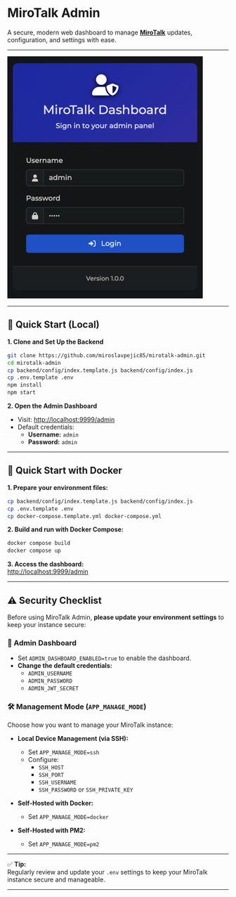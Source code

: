 # MiroTalk Admin

A secure, modern web dashboard to manage **[MiroTalk](https://docs.mirotalk.com/html/overview.html)** updates, configuration, and settings with ease.

---

![admin](./frontend/assets/mirotalk-admin.png)

---

## 🚀 Quick Start (Local)

**1. Clone and Set Up the Backend**

```bash
git clone https://github.com/miroslavpejic85/mirotalk-admin.git
cd mirotalk-admin
cp backend/config/index.template.js backend/config/index.js
cp .env.template .env
npm install
npm start
```

**2. Open the Admin Dashboard**

- Visit: [http://localhost:9999/admin](http://localhost:9999/admin)
- Default credentials:
    - **Username:** `admin`
    - **Password:** `admin`

---

## 🐳 Quick Start with Docker

**1. Prepare your environment files:**

```bash
cp backend/config/index.template.js backend/config/index.js
cp .env.template .env
cp docker-compose.template.yml docker-compose.yml
```

**2. Build and run with Docker Compose:**

```bash
docker compose build
docker compose up
```

**3. Access the dashboard:**  
[http://localhost:9999/admin](http://localhost:9999/admin)

---

## ⚠️ Security Checklist

Before using MiroTalk Admin, **please update your environment settings** to keep your instance secure:

### 🔐 Admin Dashboard

- Set `ADMIN_DASHBOARD_ENABLED=true` to enable the dashboard.
- **Change the default credentials:**
    - `ADMIN_USERNAME`
    - `ADMIN_PASSWORD`
    - `ADMIN_JWT_SECRET`

### 🛠️ Management Mode (`APP_MANAGE_MODE`)

Choose how you want to manage your MiroTalk instance:

- **Local Device Management (via SSH):**

    - Set `APP_MANAGE_MODE=ssh`
    - Configure:
        - `SSH_HOST`
        - `SSH_PORT`
        - `SSH_USERNAME`
        - `SSH_PASSWORD` or `SSH_PRIVATE_KEY`

- **Self-Hosted with Docker:**

    - Set `APP_MANAGE_MODE=docker`

- **Self-Hosted with PM2:**
    - Set `APP_MANAGE_MODE=pm2`

---

✅ **Tip:**  
Regularly review and update your `.env` settings to keep your MiroTalk instance secure and manageable.

---
